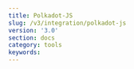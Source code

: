 ```yaml
---
title: Polkadot-JS
slug: /v3/integration/polkadot-js
version: '3.0'
section: docs
category: tools
keywords:
---
```

